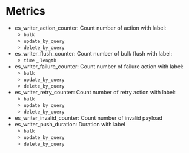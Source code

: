 Metrics
====

* es_writer_action_counter: Count number of action with label:
    - `bulk`
    - `update_by_query` 
    - `delete_by_query`
* es_writer_flush_counter: Count number of bulk flush with label:
    - `time`
    _ `length` 
* es_writer_failure_counter: Count number of failure action with label:
    - `bulk`
    - `update_by_query` 
    - `delete_by_query`
* es_writer_retry_counter: Count number of retry action with label:
    - `bulk`
    - `update_by_query` 
    - `delete_by_query`
* es_writer_invalid_counter: Count number of invalid payload
* es_writer_push_duration: Duration with label
    - `bulk`
    - `update_by_query` 
    - `delete_by_query`